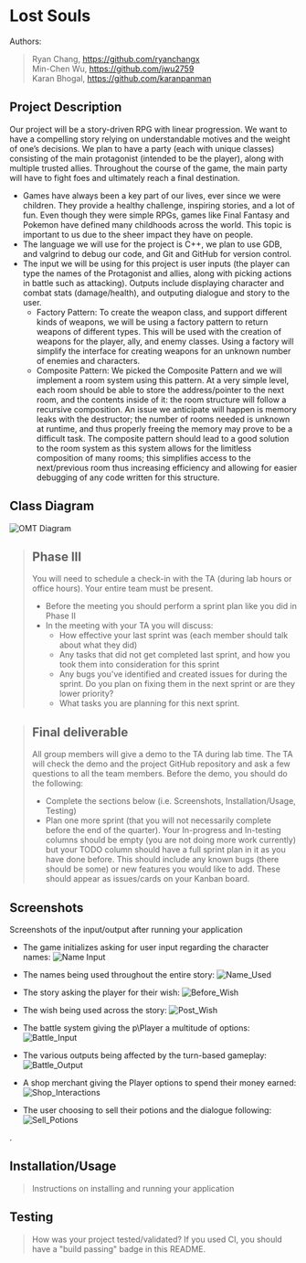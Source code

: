 # Lost Souls
 Authors: <br/>
 > Ryan Chang, https://github.com/ryanchangx <br/>
 > Min-Chen Wu, https://github.com/jwu2759 <br/>
 > Karan Bhogal, https://github.com/karanpanman
 
## Project Description
Our project will be a story-driven RPG with linear progression. We want to have a compelling story relying on understandable motives and the weight of one’s decisions. We plan to have a party (each with unique classes) consisting of the main protagonist (intended to be the player), along with multiple trusted allies. Throughout the course of the game, the main party will have to fight foes and ultimately reach a final destination.
* Games have always been a key part of our lives, ever since we were children. They provide a healthy challenge, inspiring stories, and a lot of fun. Even though they were simple RPGs, games like Final Fantasy and Pokemon have defined many childhoods across the world. This topic is important to us due to the sheer impact they have on people.
* The language we will use for the project is C++, we plan to use GDB, and valgrind to debug our code, and Git and GitHub for version control. 
* The input we will be using for this project is user inputs (the player can type the names of the Protagonist and allies, along with picking actions in battle such as attacking). Outputs include displaying character and combat stats (damage/health), and outputing dialogue and story to the user.
  * Factory Pattern: To create the weapon class, and support different kinds of weapons, we will be using a factory pattern to return weapons of different types. This will be used with the creation of weapons for the player, ally, and enemy classes. Using a factory will simplify the interface for creating weapons for an unknown number of enemies and characters.
  * Composite Pattern: We picked the Composite Pattern and we will implement a room system using this pattern. At a very simple level, each room should be able to store the address/pointer to the next room, and the contents inside of it: the room structure will follow a recursive composition. An issue we anticipate will happen is memory leaks with the destructor; the number of rooms needed is unknown at runtime, and thus properly freeing the memory may prove to be a difficult task. The composite pattern should lead to a good solution to the room system as this system allows for the limitless composition of many rooms; this simplifies access to the next/previous room thus increasing efficiency and allowing for easier debugging of any code written for this structure. 
<!--
 > ## Phase II
 > In addition to completing the "Class Diagram" section below, you will need to 
 > * Set up your GitHub project board as a Kanban board for the project. It should have columns that map roughly to 
 >   * Backlog, TODO, In progress, In testing, Done
 >   * You can change these or add more if you'd like, but we should be able to identify at least these.
 > * There is no requirement for automation in the project board but feel free to explore those options.
 > * Create an "Epic" (note) for each feature and each design pattern and assign them to the appropriate team member. Place these in the `Backlog` column
 > * Complete your first *sprint planning* meeting to plan out the next 7 days of work.
 >   * Create smaller development tasks as issues and assign them to team members. Place these in the `Backlog` column.
 >   * These cards should represent roughly 7 days worth of development time for your team, taking you until your first meeting with the TA
-->
## Class Diagram
<!--
 > Include a class diagram(s) for each design pattern and a description of the diagram(s). Your class diagram(s) should include all the main classes you plan for the project. This should be in sufficient detail that another group could pick up the project this point and successfully complete it. Use proper OMT notation (as discussed in the course slides). You may combine multiple design patterns into one diagram if you'd like, but it needs to be clear which portion of the diagram represents which design pattern (either in the diagram or in the description). 
-->
![OMT Diagram](images/diagram_project.png)
 
 > ## Phase III
 > You will need to schedule a check-in with the TA (during lab hours or office hours). Your entire team must be present. 
 > * Before the meeting you should perform a sprint plan like you did in Phase II
 > * In the meeting with your TA you will discuss: 
 >   - How effective your last sprint was (each member should talk about what they did)
 >   - Any tasks that did not get completed last sprint, and how you took them into consideration for this sprint
 >   - Any bugs you've identified and created issues for during the sprint. Do you plan on fixing them in the next sprint or are they lower priority?
 >   - What tasks you are planning for this next sprint.

 > ## Final deliverable
 > All group members will give a demo to the TA during lab time. The TA will check the demo and the project GitHub repository and ask a few questions to all the team members. 
 > Before the demo, you should do the following:
 > * Complete the sections below (i.e. Screenshots, Installation/Usage, Testing)
 > * Plan one more sprint (that you will not necessarily complete before the end of the quarter). Your In-progress and In-testing columns should be empty (you are not doing more work currently) but your TODO column should have a full sprint plan in it as you have done before. This should include any known bugs (there should be some) or new features you would like to add. These should appear as issues/cards on your Kanban board. 
 
 ## Screenshots
  Screenshots of the input/output after running your application
 * The game initializes asking for user input regarding the character names:
 ![Name Input](images/Name_Input.png)
 
 * The names being used throughout the entire story:
 ![Name_Used](images/Names_Story.png)
 
 * The story asking the player for their wish:
 ![Before_Wish](images/Before_Wish.png)
 
 * The wish being used across the story:
 ![Post_Wish](images/After_Wish.png)
 
 * The battle system giving the p\Player a multitude of options:
 ![Battle_Input](images/Attack_Selection.png)
 
 * The various outputs being affected by the turn-based gameplay:
 ![Battle_Output](images/Post_Attack.png)
 
 * A shop merchant giving the Player options to spend their money earned:
 ![Shop_Interactions](images/Merchant_Shop.png)
 
 * The user choosing to sell their potions and the dialogue following:
 ![Sell_Potions](images/Potion_Selling.png)
 
. 
 ## Installation/Usage
 > Instructions on installing and running your application
 ## Testing
 > How was your project tested/validated? If you used CI, you should have a "build passing" badge in this README.
 
